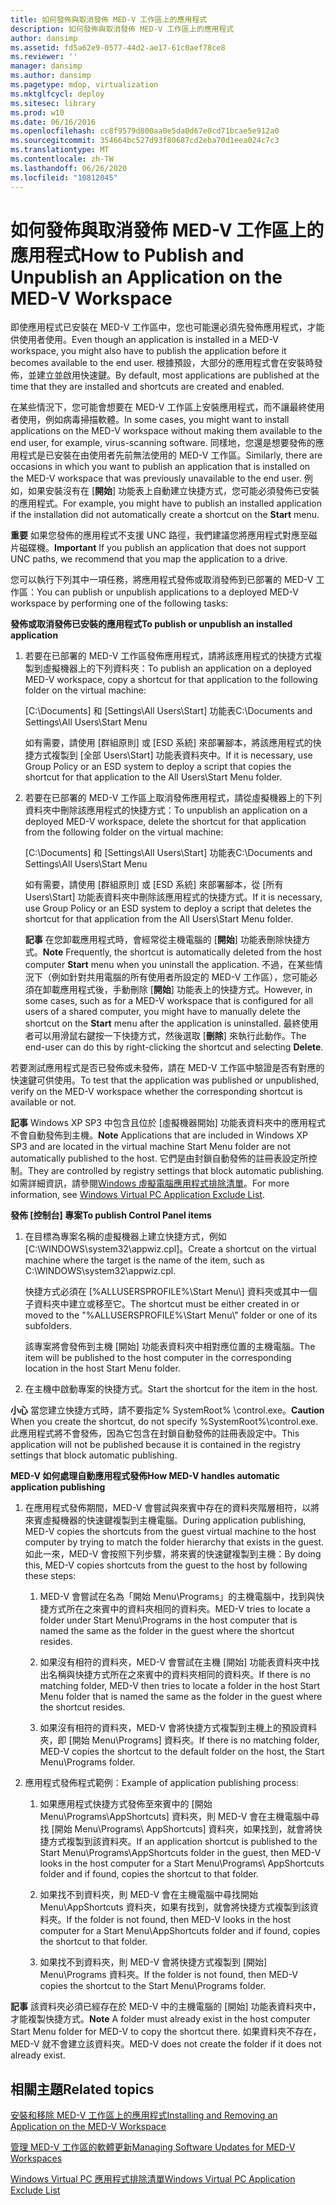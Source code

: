 ```yaml
---
title: 如何發佈與取消發佈 MED-V 工作區上的應用程式
description: 如何發佈與取消發佈 MED-V 工作區上的應用程式
author: dansimp
ms.assetid: fd5a62e9-0577-44d2-ae17-61c0aef78ce8
ms.reviewer: ''
manager: dansimp
ms.author: dansimp
ms.pagetype: mdop, virtualization
ms.mktglfcycl: deploy
ms.sitesec: library
ms.prod: w10
ms.date: 06/16/2016
ms.openlocfilehash: cc8f9579d800aa0e5da0d67e0cd71bcae5e912a0
ms.sourcegitcommit: 354664bc527d93f80687cd2eba70d1eea024c7c3
ms.translationtype: MT
ms.contentlocale: zh-TW
ms.lasthandoff: 06/26/2020
ms.locfileid: "10812045"
---
```

# <span data-ttu-id="aa2da-103">如何發佈與取消發佈 MED-V 工作區上的應用程式</span><span class="sxs-lookup"><span data-stu-id="aa2da-103">How to Publish and Unpublish an Application on the MED-V Workspace</span></span>


<span data-ttu-id="aa2da-104">即使應用程式已安裝在 MED-V 工作區中，您也可能還必須先發佈應用程式，才能供使用者使用。</span><span class="sxs-lookup"><span data-stu-id="aa2da-104">Even though an application is installed in a MED-V workspace, you might also have to publish the application before it becomes available to the end user.</span></span> <span data-ttu-id="aa2da-105">根據預設，大部分的應用程式會在安裝時發佈，並建立並啟用快速鍵。</span><span class="sxs-lookup"><span data-stu-id="aa2da-105">By default, most applications are published at the time that they are installed and shortcuts are created and enabled.</span></span>

<span data-ttu-id="aa2da-106">在某些情況下，您可能會想要在 MED-V 工作區上安裝應用程式，而不讓最終使用者使用，例如病毒掃描軟體。</span><span class="sxs-lookup"><span data-stu-id="aa2da-106">In some cases, you might want to install applications on the MED-V workspace without making them available to the end user, for example, virus-scanning software.</span></span> <span data-ttu-id="aa2da-107">同樣地，您還是想要發佈的應用程式是已安裝在由使用者先前無法使用的 MED-V 工作區。</span><span class="sxs-lookup"><span data-stu-id="aa2da-107">Similarly, there are occasions in which you want to publish an application that is installed on the MED-V workspace that was previously unavailable to the end user.</span></span> <span data-ttu-id="aa2da-108">例如，如果安裝沒有在 [**開始**] 功能表上自動建立快捷方式，您可能必須發佈已安裝的應用程式。</span><span class="sxs-lookup"><span data-stu-id="aa2da-108">For example, you might have to publish an installed application if the installation did not automatically create a shortcut on the **Start** menu.</span></span>

<span data-ttu-id="aa2da-109">**重要** 如果您發佈的應用程式不支援 UNC 路徑，我們建議您將應用程式對應至磁片磁碟機。</span><span class="sxs-lookup"><span data-stu-id="aa2da-109">**Important** If you publish an application that does not support UNC paths, we recommend that you map the application to a drive.</span></span>

 

<span data-ttu-id="aa2da-110">您可以執行下列其中一項任務，將應用程式發佈或取消發佈到已部署的 MED-V 工作區：</span><span class="sxs-lookup"><span data-stu-id="aa2da-110">You can publish or unpublish applications to a deployed MED-V workspace by performing one of the following tasks:</span></span>

**<span data-ttu-id="aa2da-111">發佈或取消發佈已安裝的應用程式</span><span class="sxs-lookup"><span data-stu-id="aa2da-111">To publish or unpublish an installed application</span></span>**

1.  <span data-ttu-id="aa2da-112">若要在已部署的 MED-V 工作區發佈應用程式，請將該應用程式的快捷方式複製到虛擬機器上的下列資料夾：</span><span class="sxs-lookup"><span data-stu-id="aa2da-112">To publish an application on a deployed MED-V workspace, copy a shortcut for that application to the following folder on the virtual machine:</span></span>

    <span data-ttu-id="aa2da-113">[C:\\Documents] 和 [Settings\\All Users\\Start] 功能表</span><span class="sxs-lookup"><span data-stu-id="aa2da-113">C:\\Documents and Settings\\All Users\\Start Menu</span></span>

    <span data-ttu-id="aa2da-114">如有需要，請使用 [群組原則] 或 [ESD 系統] 來部署腳本，將該應用程式的快捷方式複製到 [全部 Users\\Start] 功能表資料夾中。</span><span class="sxs-lookup"><span data-stu-id="aa2da-114">If it is necessary, use Group Policy or an ESD system to deploy a script that copies the shortcut for that application to the All Users\\Start Menu folder.</span></span>

2.  <span data-ttu-id="aa2da-115">若要在已部署的 MED-V 工作區上取消發佈應用程式，請從虛擬機器上的下列資料夾中刪除該應用程式的快捷方式：</span><span class="sxs-lookup"><span data-stu-id="aa2da-115">To unpublish an application on a deployed MED-V workspace, delete the shortcut for that application from the following folder on the virtual machine:</span></span>

    <span data-ttu-id="aa2da-116">[C:\\Documents] 和 [Settings\\All Users\\Start] 功能表</span><span class="sxs-lookup"><span data-stu-id="aa2da-116">C:\\Documents and Settings\\All Users\\Start Menu</span></span>

    <span data-ttu-id="aa2da-117">如有需要，請使用 [群組原則] 或 [ESD 系統] 來部署腳本，從 [所有 Users\\Start] 功能表資料夾中刪除該應用程式的快捷方式。</span><span class="sxs-lookup"><span data-stu-id="aa2da-117">If it is necessary, use Group Policy or an ESD system to deploy a script that deletes the shortcut for that application from the All Users\\Start Menu folder.</span></span>

    <span data-ttu-id="aa2da-118">**記事** 在您卸載應用程式時，會經常從主機電腦的 [**開始**] 功能表刪除快捷方式。</span><span class="sxs-lookup"><span data-stu-id="aa2da-118">**Note** Frequently, the shortcut is automatically deleted from the host computer **Start** menu when you uninstall the application.</span></span> <span data-ttu-id="aa2da-119">不過，在某些情況下（例如針對共用電腦的所有使用者所設定的 MED-V 工作區），您可能必須在卸載應用程式後，手動刪除 [**開始**] 功能表上的快捷方式。</span><span class="sxs-lookup"><span data-stu-id="aa2da-119">However, in some cases, such as for a MED-V workspace that is configured for all users of a shared computer, you might have to manually delete the shortcut on the **Start** menu after the application is uninstalled.</span></span> <span data-ttu-id="aa2da-120">最終使用者可以用滑鼠右鍵按一下快捷方式，然後選取 [**刪除**] 來執行此動作。</span><span class="sxs-lookup"><span data-stu-id="aa2da-120">The end-user can do this by right-clicking the shortcut and selecting **Delete**.</span></span>

     

<span data-ttu-id="aa2da-121">若要測試應用程式是否已發佈或未發佈，請在 MED-V 工作區中驗證是否有對應的快速鍵可供使用。</span><span class="sxs-lookup"><span data-stu-id="aa2da-121">To test that the application was published or unpublished, verify on the MED-V workspace whether the corresponding shortcut is available or not.</span></span>

<span data-ttu-id="aa2da-122">**記事** Windows XP SP3 中包含且位於 [虛擬機器開始] 功能表資料夾中的應用程式不會自動發佈到主機。</span><span class="sxs-lookup"><span data-stu-id="aa2da-122">**Note** Applications that are included in Windows XP SP3 and are located in the virtual machine Start Menu folder are not automatically published to the host.</span></span> <span data-ttu-id="aa2da-123">它們是由封鎖自動發佈的註冊表設定所控制。</span><span class="sxs-lookup"><span data-stu-id="aa2da-123">They are controlled by registry settings that block automatic publishing.</span></span> <span data-ttu-id="aa2da-124">如需詳細資訊，請參閱[Windows 虛擬電腦應用程式排除清單](windows-virtual-pc-application-exclude-list.md)。</span><span class="sxs-lookup"><span data-stu-id="aa2da-124">For more information, see [Windows Virtual PC Application Exclude List](windows-virtual-pc-application-exclude-list.md).</span></span>

 

**<span data-ttu-id="aa2da-125">發佈 [控制台] 專案</span><span class="sxs-lookup"><span data-stu-id="aa2da-125">To publish Control Panel items</span></span>**

1.  <span data-ttu-id="aa2da-126">在目標為專案名稱的虛擬機器上建立快捷方式，例如 [C:\\WINDOWS\\system32\\appwiz.cpl]。</span><span class="sxs-lookup"><span data-stu-id="aa2da-126">Create a shortcut on the virtual machine where the target is the name of the item, such as C:\\WINDOWS\\system32\\appwiz.cpl.</span></span>

    <span data-ttu-id="aa2da-127">快捷方式必須在 [%ALLUSERSPROFILE%\\Start Menu\\] 資料夾或其中一個子資料夾中建立或移至它。</span><span class="sxs-lookup"><span data-stu-id="aa2da-127">The shortcut must be either created in or moved to the "%ALLUSERSPROFILE%\\Start Menu\\" folder or one of its subfolders.</span></span>

    <span data-ttu-id="aa2da-128">該專案將會發佈到主機 [開始] 功能表資料夾中相對應位置的主機電腦。</span><span class="sxs-lookup"><span data-stu-id="aa2da-128">The item will be published to the host computer in the corresponding location in the host Start Menu folder.</span></span>

2.  <span data-ttu-id="aa2da-129">在主機中啟動專案的快捷方式。</span><span class="sxs-lookup"><span data-stu-id="aa2da-129">Start the shortcut for the item in the host.</span></span>

<span data-ttu-id="aa2da-130">**小心** 當您建立快捷方式時，請不要指定% SystemRoot% \\control.exe。</span><span class="sxs-lookup"><span data-stu-id="aa2da-130">**Caution** When you create the shortcut, do not specify %SystemRoot%\\control.exe.</span></span> <span data-ttu-id="aa2da-131">此應用程式將不會發佈，因為它包含在封鎖自動發佈的註冊表設定中。</span><span class="sxs-lookup"><span data-stu-id="aa2da-131">This application will not be published because it is contained in the registry settings that block automatic publishing.</span></span>

 

**<span data-ttu-id="aa2da-132">MED-V 如何處理自動應用程式發佈</span><span class="sxs-lookup"><span data-stu-id="aa2da-132">How MED-V handles automatic application publishing</span></span>**

1.  <span data-ttu-id="aa2da-133">在應用程式發佈期間，MED-V 會嘗試與來賓中存在的資料夾階層相符，以將來賓虛擬機器的快速鍵複製到主機電腦。</span><span class="sxs-lookup"><span data-stu-id="aa2da-133">During application publishing, MED-V copies the shortcuts from the guest virtual machine to the host computer by trying to match the folder hierarchy that exists in the guest.</span></span> <span data-ttu-id="aa2da-134">如此一來，MED-V 會按照下列步驟，將來賓的快速鍵複製到主機：</span><span class="sxs-lookup"><span data-stu-id="aa2da-134">By doing this, MED-V copies shortcuts from the guest to the host by following these steps:</span></span>

    1.  <span data-ttu-id="aa2da-135">MED-V 會嘗試在名為「開始 Menu\\Programs」的主機電腦中，找到與快捷方式所在之來賓中的資料夾相同的資料夾。</span><span class="sxs-lookup"><span data-stu-id="aa2da-135">MED-V tries to locate a folder under Start Menu\\Programs in the host computer that is named the same as the folder in the guest where the shortcut resides.</span></span>

    2.  <span data-ttu-id="aa2da-136">如果沒有相符的資料夾，MED-V 會嘗試在主機 [開始] 功能表資料夾中找出名稱與快捷方式所在之來賓中的資料夾相同的資料夾。</span><span class="sxs-lookup"><span data-stu-id="aa2da-136">If there is no matching folder, MED-V then tries to locate a folder in the host Start Menu folder that is named the same as the folder in the guest where the shortcut resides.</span></span>

    3.  <span data-ttu-id="aa2da-137">如果沒有相符的資料夾，MED-V 會將快捷方式複製到主機上的預設資料夾，即 [開始 Menu\\Programs] 資料夾。</span><span class="sxs-lookup"><span data-stu-id="aa2da-137">If there is no matching folder, MED-V copies the shortcut to the default folder on the host, the Start Menu\\Programs folder.</span></span>

2.  <span data-ttu-id="aa2da-138">應用程式發佈程式範例：</span><span class="sxs-lookup"><span data-stu-id="aa2da-138">Example of application publishing process:</span></span>

    1.  <span data-ttu-id="aa2da-139">如果應用程式快捷方式發佈至來賓中的 [開始 Menu\\Programs\\AppShortcuts] 資料夾，則 MED-V 會在主機電腦中尋找 [開始 Menu\\Programs\\ AppShortcuts] 資料夾，如果找到，就會將快捷方式複製到該資料夾。</span><span class="sxs-lookup"><span data-stu-id="aa2da-139">If an application shortcut is published to the Start Menu\\Programs\\AppShortcuts folder in the guest, then MED-V looks in the host computer for a Start Menu\\Programs\\ AppShortcuts folder and if found, copies the shortcut to that folder.</span></span>

    2.  <span data-ttu-id="aa2da-140">如果找不到資料夾，則 MED-V 會在主機電腦中尋找開始 Menu\\AppShortcuts 資料夾，如果有找到，就會將快捷方式複製到該資料夾。</span><span class="sxs-lookup"><span data-stu-id="aa2da-140">If the folder is not found, then MED-V looks in the host computer for a Start Menu\\AppShortcuts folder and if found, copies the shortcut to that folder.</span></span>

    3.  <span data-ttu-id="aa2da-141">如果找不到資料夾，則 MED-V 會將快捷方式複製到 [開始] Menu\\Programs 資料夾。</span><span class="sxs-lookup"><span data-stu-id="aa2da-141">If the folder is not found, then MED-V copies the shortcut to the Start Menu\\Programs folder.</span></span>

<span data-ttu-id="aa2da-142">**記事** 該資料夾必須已經存在於 MED-V 中的主機電腦的 [開始] 功能表資料夾中，才能複製快捷方式。</span><span class="sxs-lookup"><span data-stu-id="aa2da-142">**Note** A folder must already exist in the host computer Start Menu folder for MED-V to copy the shortcut there.</span></span> <span data-ttu-id="aa2da-143">如果資料夾不存在，MED-V 就不會建立該資料夾。</span><span class="sxs-lookup"><span data-stu-id="aa2da-143">MED-V does not create the folder if it does not already exist.</span></span>

 

## <span data-ttu-id="aa2da-144">相關主題</span><span class="sxs-lookup"><span data-stu-id="aa2da-144">Related topics</span></span>


[<span data-ttu-id="aa2da-145">安裝和移除 MED-V 工作區上的應用程式</span><span class="sxs-lookup"><span data-stu-id="aa2da-145">Installing and Removing an Application on the MED-V Workspace</span></span>](installing-and-removing-an-application-on-the-med-v-workspace.md)

[<span data-ttu-id="aa2da-146">管理 MED-V 工作區的軟體更新</span><span class="sxs-lookup"><span data-stu-id="aa2da-146">Managing Software Updates for MED-V Workspaces</span></span>](managing-software-updates-for-med-v-workspaces.md)

[<span data-ttu-id="aa2da-147">Windows Virtual PC 應用程式排除清單</span><span class="sxs-lookup"><span data-stu-id="aa2da-147">Windows Virtual PC Application Exclude List</span></span>](windows-virtual-pc-application-exclude-list.md)

 

 





